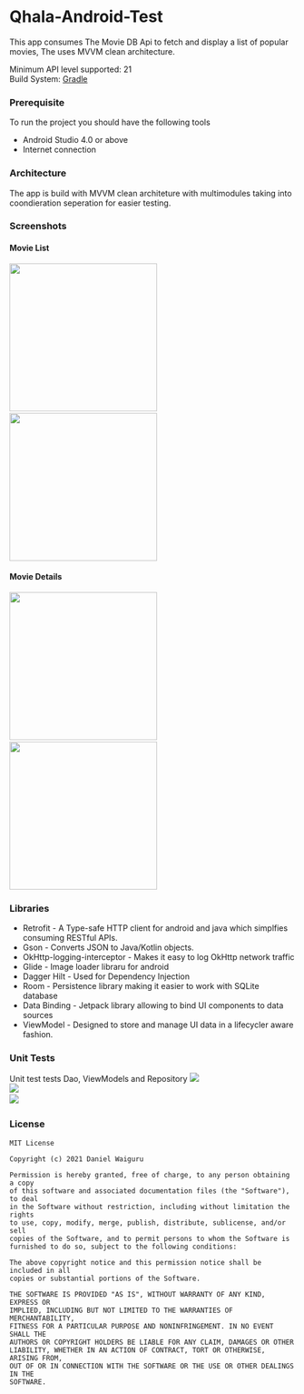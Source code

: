 # Qhala-Android-Test
This app consumes The Movie DB Api to fetch and display a list of popular movies, The uses MVVM clean architecture.
<br>


Minimum API level supported: 21
<br>
Build System: [Gradle](https://gradle.org/)

### Prerequisite
To run the project you should have the following tools
* Android Studio 4.0 or above
* Internet connection

### Architecture
The app is build with MVVM clean architeture with multimodules taking into coondieration seperation for easier testing.

### Screenshots
#### Movie List
<img src="/art/list_light.png" width="260">&emsp;<img src="/art/list_dark.png" width="260">

#### Movie Details
<img src="/art/detail_light.png" width="260">&emsp;<img src="/art/detail_dark.png" width="260">

### Libraries
* Retrofit - A Type-safe HTTP client for android and java which simplfies consuming RESTful APIs.
* Gson - Converts JSON to Java/Kotlin objects.
* OkHttp-logging-interceptor - Makes it easy to log OkHttp network traffic
* Glide - Image loader libraru for android
* Dagger Hilt - Used for Dependency Injection
* Room - Persistence library making it easier to work with SQLite database
* Data Binding - Jetpack library allowing to bind UI components to data sources
* ViewModel - Designed to store and manage UI data in a lifecycler aware fashion.

### Unit Tests
Unit test tests Dao, ViewModels and Repository
<img src="/art/dao.png" >&emsp;
<br>
<img src="/art/dao_local.png" >&emsp;
<br>
<img src="/art/details_test.png" >&emsp;

### License
```text
MIT License

Copyright (c) 2021 Daniel Waiguru

Permission is hereby granted, free of charge, to any person obtaining a copy
of this software and associated documentation files (the "Software"), to deal
in the Software without restriction, including without limitation the rights
to use, copy, modify, merge, publish, distribute, sublicense, and/or sell
copies of the Software, and to permit persons to whom the Software is
furnished to do so, subject to the following conditions:

The above copyright notice and this permission notice shall be included in all
copies or substantial portions of the Software.

THE SOFTWARE IS PROVIDED "AS IS", WITHOUT WARRANTY OF ANY KIND, EXPRESS OR
IMPLIED, INCLUDING BUT NOT LIMITED TO THE WARRANTIES OF MERCHANTABILITY,
FITNESS FOR A PARTICULAR PURPOSE AND NONINFRINGEMENT. IN NO EVENT SHALL THE
AUTHORS OR COPYRIGHT HOLDERS BE LIABLE FOR ANY CLAIM, DAMAGES OR OTHER
LIABILITY, WHETHER IN AN ACTION OF CONTRACT, TORT OR OTHERWISE, ARISING FROM,
OUT OF OR IN CONNECTION WITH THE SOFTWARE OR THE USE OR OTHER DEALINGS IN THE
SOFTWARE.
```


